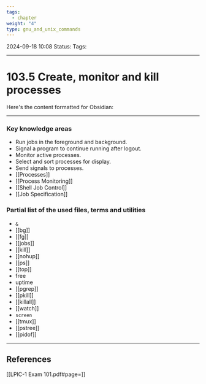 ```yaml
---
tags:
  - chapter
weight: "4"
type: gnu_and_unix_commands
---
```


2024-09-18 10:08
Status:
Tags:
___
# 103.5 Create, monitor and kill processes

Here's the content formatted for Obsidian:

---
### Key knowledge areas
- Run jobs in the foreground and background.
- Signal a program to continue running after logout.
- Monitor active processes.
- Select and sort processes for display.
- Send signals to processes.
- [[Processes]]
- [[Process Monitoring]]
- [[Shell Job Control]]
- [[Job Specification]]

### Partial list of the used files, terms and utilities
- `&`
- [[bg]]
- [[fg]]
- [[jobs]]
- [[kill]]
- [[nohup]]
- [[ps]]
- [[top]]
- free
- uptime
- [[pgrep]]
- [[pkill]]
- [[killall]]
- [[watch]]
- `screen`
- [[tmux]]
- [[pstree]]
- [[pidof]]

___
## References
[[LPIC-1 Exam 101.pdf#page=]]